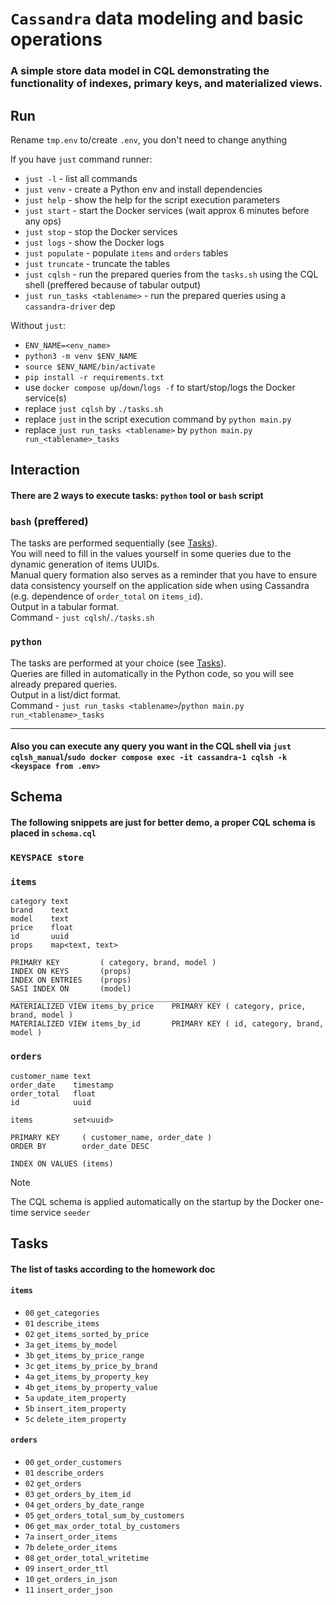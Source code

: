 # `Cassandra` data modeling and basic operations
### A simple store data model in CQL demonstrating the functionality of indexes, primary keys, and materialized views.


## Run
Rename `tmp.env` to/create `.env`, you don't need to change anything

If you have `just` command runner:
- `just -l` - list all commands
- `just venv` - create a Python env and install dependencies
- `just help` - show the help for the script execution parameters
- `just start` - start the Docker services (wait approx 6 minutes before any ops)
- `just stop` - stop the Docker services
- `just logs` - show the Docker logs
- `just populate` - populate `items` and `orders` tables 
- `just truncate` - truncate the tables
- `just cqlsh` - run the prepared queries from the `tasks.sh` using the CQL shell (preffered because of tabular output)
- `just run_tasks <tablename>` - run the prepared queries using a `cassandra-driver` dep

Without `just`:
- `ENV_NAME=<env_name>`
- `python3 -m venv $ENV_NAME`
- `source $ENV_NAME/bin/activate`
- `pip install -r requirements.txt`
- use `docker compose up`/`down`/`logs -f` to start/stop/logs the Docker service(s)
- replace `just cqlsh` by `./tasks.sh`  
- replace `just` in the script execution command by `python main.py`
- replace `just run_tasks <tablename>` by `python main.py run_<tablename>_tasks`

## Interaction
#### There are 2 ways to execute tasks: `python` tool or `bash` script
### `bash` (preffered)
The tasks are performed sequentially (see [Tasks](#tasks)).  
You will need to fill in the values yourself in some queries due to the dynamic generation of items UUIDs.   
Manual query formation also serves as a reminder that you have to ensure data consistency yourself on the application side when using Cassandra (e.g. dependence of `order_total` on `items_id`).   
Output in a tabular format.  
Command - `just cqlsh`/`./tasks.sh`

### `python`
The tasks are performed at your choice (see [Tasks](#tasks)).  
Queries are filled in automatically in the Python code, so you will see already prepared queries.  
Output in a list/dict format.  
Command - `just run_tasks <tablename>`/`python main.py run_<tablename>_tasks`
___
#### Also you can execute any query you want in the CQL shell via `just cqlsh_manual`/`sudo docker compose exec -it cassandra-1 cqlsh -k <keyspace from .env>`

## Schema
#### The following snippets are just for better demo, a proper CQL schema is placed in `schema.cql`
### `KEYSPACE store`
### `items`
```cassandraql
category text
brand    text
model    text
price    float
id       uuid
props    map<text, text>

PRIMARY KEY         ( category, brand, model )
INDEX ON KEYS       (props)
INDEX ON ENTRIES    (props)
SASI INDEX ON       (model)
_______________________________________________
MATERIALIZED VIEW items_by_price    PRIMARY KEY ( category, price, brand, model )
MATERIALIZED VIEW items_by_id       PRIMARY KEY ( id, category, brand, model )
```
### `orders`
```cassandraql
customer_name text
order_date    timestamp
order_total   float
id            uuid

items         set<uuid>

PRIMARY KEY     ( customer_name, order_date )
ORDER BY        order_date DESC

INDEX ON VALUES (items)
```

> [!NOTE]
> The CQL schema is applied automatically on the startup by the Docker one-time service `seeder`


## Tasks
#### The list of tasks according to the homework doc
#### `items`
- `00` `get_categories`
- `01` `describe_items`
- `02` `get_items_sorted_by_price`
- `3a` `get_items_by_model`
- `3b` `get_items_by_price_range`
- `3c` `get_items_by_price_by_brand`
- `4a` `get_items_by_property_key`
- `4b` `get_items_by_property_value`
- `5a` `update_item_property`
- `5b` `insert_item_property`
- `5c` `delete_item_property`

#### `orders`
- `00` `get_order_customers`
- `01` `describe_orders`
- `02` `get_orders`
- `03` `get_orders_by_item_id`
- `04` `get_orders_by_date_range`
- `05` `get_orders_total_sum_by_customers`
- `06` `get_max_order_total_by_customers`
- `7a` `insert_order_items`
- `7b` `delete_order_items`
- `08` `get_order_total_writetime`
- `09` `insert_order_ttl`
- `10` `get_orders_in_json`
- `11` `insert_order_json`
